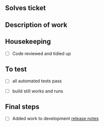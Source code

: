 Solves ticket
-------------

Description of work
-------------------

Housekeeping
------------
- [ ] Code reviewed and tidied up

To test
-------
- [ ] all automated tests pass
- [ ] build still works and runs


Final steps
-----------
- [ ] Added work to development [release notes](https://github.com/DiamondLightSource/CrystalMatch/blob/master/docs/release-notes/release-notes-dev.md)
